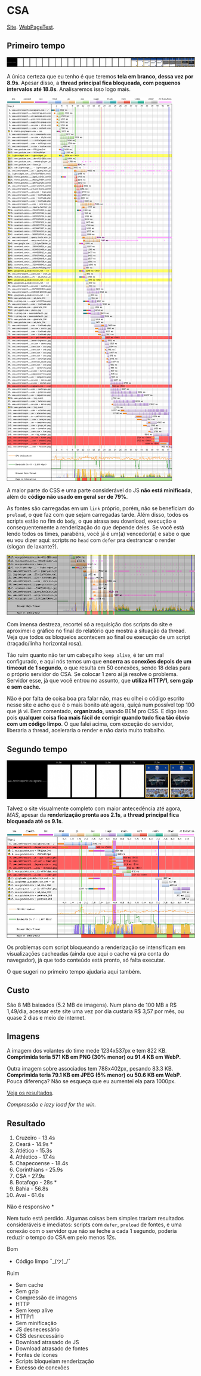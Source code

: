 # CSA

[Site](http://www.centrosportivoalagoano.com/). [WebPageTest](https://www.webpagetest.org/result/190422_KR_db00013eb870ccf21cca5bd8c6254612/).

## Primeiro tempo

![](imgs/filmstrip-first-view-run-1.png)

A única certeza que eu tenho é que teremos **tela em branco, dessa vez por 8.9s**. Apesar disso, a **thread principal fica bloqueada, com pequenos intervalos até 18.8s**. Analisaremos isso logo mais.

![](imgs/first-view-run-1.png)

A maior parte do CSS e uma parte considerável do JS **não está minificada**, além do **código não usado em geral ser de 79%**.

As fontes são carregadas em um `link` próprio, porém, não se beneficiam do `preload`, o que faz com que sejam carregadas tarde. Além disso, todos os scripts estão no fim do `body`, o que atrasa seu download, execução e consequentemente a renderização do que depende deles. Se você está lendo todos os times, parabéns, você já é um(a) vencedor(a) e sabe o que eu vou dizer aqui: scripts no `head` com `defer` pra destrancar o render (slogan de laxante?).

![](imgs/scripts.png)

Com imensa destreza, recortei só a requisição dos scripts do site e aproximei o gráfico no final do relatório que mostra a situação da thread. Veja que todos os bloqueios acontecem ao final ou execução de um script (traçado/linha horizontal rosa).

Tão ruim quanto não ter um cabeçalho `keep alive`, é ter um mal configurado, e aqui nós temos um que **encerra as conexões depois de um timeout de 1 segundo**, o que resulta em 50 conexões, sendo 18 delas para o próprio servidor do CSA. Se colocar 1 zero aí já resolve o problema. Servidor esse, já que você entrou no assunto, que **utiliza HTTP/1, sem gzip e sem cache.**

Não é por falta de coisa boa pra falar não, mas eu olhei o código escrito nesse site e acho que é o mais bonito até agora, quiçá num possível top 100 que já vi. Bem comentado, **organizado**, usando BEM pro CSS. E digo isso pois **qualquer coisa fica mais fácil de corrigir quando tudo fica tão óbvio com um código limpo**. O que falei acima, com exceção do servidor, liberaria a thread, aceleraria o render e não daria muito trabalho.

## Segundo tempo

![](imgs/filmstrip-second-view-run-3.png)

Talvez o site visualmente completo com maior antecedência até agora, *MAS*, apesar da **renderização pronta aos 2.1s**, a **thread principal fica bloqueada até os 9.1s**.

![](imgs/second-view-run-3.png)

Os problemas com script bloqueando a renderização se intensificam em visualizações cacheadas (ainda que aqui o cache vá pra conta do navegador), já que todo conteúdo está pronto, só falta executar.

O que sugeri no primeiro tempo ajudaria aqui também.

## Custo

São 8 MB baixados (5.2 MB de imagens). Num plano de 100 MB a R$ 1,49/dia, acessar este site uma vez por dia custaria R$ 3,57 por mês, ou quase 2 dias e meio de internet.

## Imagens

A imagem dos volantes do time mede 1234x537px e tem 822 KB. **Comprimida teria 571 KB em PNG (30% menor) ou 91.4 KB em WebP.**

Outra imagem sobre associados tem 788x402px, pesando 83.3 KB. **Comprimida teria 79.1 KB em JPEG (5% menor) ou 50.6 KB em WebP**. Pouca diferença? Não se esqueça que eu aumentei ela para 1000px.

[Veja os resultados](imgs/squoosh).

*Compressão e lazy load for the win.*

## Resultado

1. Cruzeiro - 13.4s
1. Ceará - 14.9s *
1. Atlético - 15.3s
1. Athletico - 17.4s
1. Chapecoense - 18.4s
1. Corinthians - 25.9s
1. CSA - 27.9s
1. Botafogo - 28s *
1. Bahia - 56.8s
1. Avaí - 61.6s

Não é responsivo *

Nem tudo está perdido. Algumas coisas bem simples trariam resultados consideráveis e imediatos: scripts com `defer`, `preload` de fontes, e uma conexão com o servidor que não se feche a cada 1 segundo, poderia reduzir o tempo do CSA em pelo menos 12s.

Bom
- Código limpo ¯\_(ツ)_/¯

Ruim
- Sem cache
- Sem gzip
- Compressão de imagens
- HTTP
- Sem keep alive
- HTTP/1
- Sem minificação
- JS desnecessário
- CSS desnecessário
- Download atrasado de JS
- Download atrasado de fontes
- Fontes de ícones
- Scripts bloqueiam renderização
- Excesso de conexões